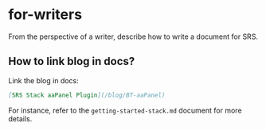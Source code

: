 # for-writers

From the perspective of a writer, describe how to write a document for SRS.

## How to link blog in docs?

Link the blog in docs:

```markdown
[SRS Stack aaPanel Plugin](/blog/BT-aaPanel)
```

For instance, refer to the `getting-started-stack.md` document for more details.

